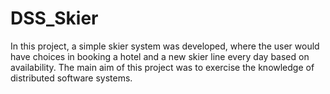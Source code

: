 # DSS_Skier
In this project, a simple skier system was developed, where the user would have choices in booking a hotel and a new skier line every day based on availability. The main aim of this project was to exercise the knowledge of distributed software systems.
